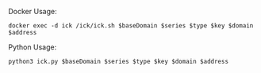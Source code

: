 Docker Usage:
```
docker exec -d ick /ick/ick.sh $baseDomain $series $type $key $domain $address
```

Python Usage:
```
python3 ick.py $baseDomain $series $type $key $domain $address
```